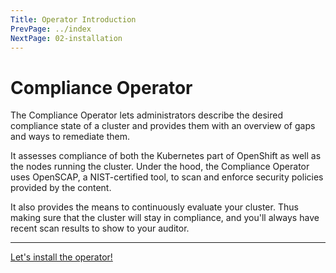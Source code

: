 ```yaml
---
Title: Operator Introduction
PrevPage: ../index
NextPage: 02-installation
---
```


Compliance Operator
===================

The Compliance Operator lets administrators describe the desired compliance
state of a cluster and provides them with an overview of gaps and ways to
remediate them.

It assesses compliance of both the Kubernetes part of OpenShift as well
as the nodes running the cluster. Under the hood, the Compliance Operator
uses OpenSCAP, a NIST-certified tool, to scan and enforce security policies
provided by the content.

It also provides the means to continuously evaluate your cluster. Thus
making sure that the cluster will stay in compliance, and you'll always
have recent scan results to show to your auditor.

***

[Let's install the operator!](02-installation.md)